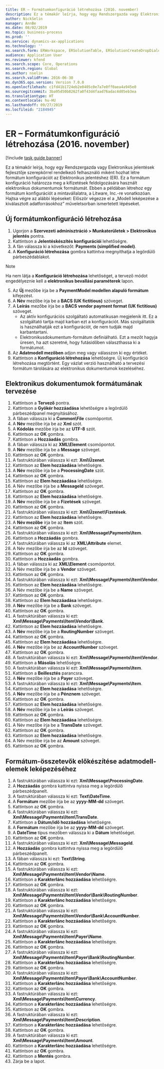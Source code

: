 ```yaml
---
title: ER – Formátumkonfiguráció létrehozása (2016. november)
description: Ez a témakör leírja, hogy egy Rendszergazda vagy Elektronikus jelentések fejlesztője szerepkörrel rendelkező felhasználó miként hozhat létre formátum konfigurációt az Elektronikus jelentéshez (ER).
author: NickSelin
manager: AnnBe
ms.date: 08/02/2019
ms.topic: business-process
ms.prod: ''
ms.service: dynamics-ax-applications
ms.technology: ''
ms.search.form: ERWorkspace, ERSolutionTable, ERSolutionCreateDropDialog, EROperationDesigner, ERComponentTypeDropDialog
audience: Application User
ms.reviewer: kfend
ms.search.scope: Core, Operations
ms.search.region: Global
ms.author: nselin
ms.search.validFrom: 2016-06-30
ms.dyn365.ops.version: Version 7.0.0
ms.openlocfilehash: c1fd41b1724eb2e0405c0e7a7e0ff0aea4a945e0
ms.sourcegitcommit: 3ba95d50b8262fa0f43d4faad76adac4d05eb3ea
ms.translationtype: HT
ms.contentlocale: hu-HU
ms.lasthandoff: 09/27/2019
ms.locfileid: "2184945"
---
```

# <a name="er-create-a-format-configuration-november-2016"></a>ER – Formátumkonfiguráció létrehozása (2016. november)

[!include [task guide banner](../../includes/task-guide-banner.md)]

Ez a témakör leírja, hogy egy Rendszergazda vagy Elektronikus jelentések fejlesztője szerepkörrel rendelkező felhasználó miként hozhat létre formátum konfigurációt az Elektronikus jelentéshez (ER). Ez a formátum konfiguráció határozza meg a kifizetések feldolgozására használt elektronikus dokumentumok formátumát. Ebben a példában létrehoz egy formátum konfigurációt a mintavállalatra, a Litware, Inc.-re vonatkozóan. Hajtsa végre az alábbi lépéseket: Először végezze el a „Modell leképezése a kiválasztott adatforrásokhoz” műveletsorban ismertetett lépéseket.


## <a name="create-a-new-format-configuration"></a>Új formátumkonfiguráció létrehozása
1. Ugorjon a **Szervezeti adminisztráció > Munkaterületek > Elektronikus jelentés** pontra.
2. Kattintson a **Jelentéskészítés konfigurációi** lehetőségre.
3. A fán válassza ki a következőt: **Payments (simplified model)**.
4. A **Konfiguráció létrehozása** gombra kattintva megnyithatja a legördülő párbeszédablakot.

 > [!NOTE]
 > Ha nem látja a **Konfiguráció létrehozása** lehetőséget, a tervező módot engedélyeznie kell a **elektronikus bevallási paraméterek** lapon. 
 
5. Az **Új** mezőbe írja be a **PaymentModel modellen alapuló formátum** kifejezést.
6. A **Név** mezőbe írja be a **BACS (UK fictitious)** szöveget.
7. A **Leírás** mezőbe írja be a **BACS vendor payment format (UK fictitious)** szöveget.
    * Az aktív konfigurációs szolgáltató automatikusan megjelenik itt. Ez a szolgáltató tartja majd karban ezt a konfigurációt. Más szolgáltatók is használhatják ezt a konfigurációt, de nem tudják majd karbantartani.  
    * Elektronikusdokumentum-formátum definiálható. Ezt a mezőt hagyja üresen, ha azt szeretné, hogy futásidőben választhassa ki a formátumot.  
8. Az **Adatmodell mezőben** adjon meg vagy válasszon ki egy értéket.
9. Kattintson a **Konfiguráció létrehozása** lehetőségre. Új konfiguráció létrehozása megtörtént. Egy vázlat verzió használható a tervezési formátum tárolására az elektronikus dokumentumok kezeléséhez.  

## <a name="design-the-format-of-an-electronic-document"></a>Elektronikus dokumentumok formátumának tervezése
1. Kattintson a **Tervező** pontra.
2. Kattintson a **Gyökér hozzáadása** lehetőségre a legördülő párbeszédpanel megnyitásához.
3. A fában válassza ki a **Common\File** csomópontot.
4. A **Név** mezőbe írja be az **Xml** szót.
5. A **Kódolás** mezőbe írja be az **UTF-8** szót.
6. Kattintson az **OK** gombra.
7. Kattintson a **Hozzáadás** gombra.
8. A fában válassza ki az **XML\Element** csomópontot.
9. A **Név** mezőbe írja be a **Message** szöveget.
10. Kattintson az **OK** gombra.
11. A fastruktúrában válassza ki ezt: **Xml\Üzenet**.
12. Kattintson az **Elem hozzáadása** lehetőségre.
13. A **Név** mezőbe írja be a **ProcessingDate** szót.
14. Kattintson az **OK** gombra.
15. Kattintson az **Elem hozzáadása** lehetőségre.
16. A Név mezőbe írja be a **MessageId** szöveget.
17. Kattintson az **OK** gombra.
18. Kattintson az **Elem hozzáadása** lehetőségre.
19. A **Név** mezőbe írja be a **Fizetések** szöveget.
20. Kattintson az **OK** gombra.
21. A fastruktúrában válassza ki ezt: **Xml\Üzenet\Fizetések**.
22. Kattintson az **Elem hozzáadása** lehetőségre.
23. A **Név mezőbe** írja be az **Item** szót.
24. Kattintson az **OK** gombra.
25. A fastruktúrában válassza ki ezt: **Xml\Message\Payments\Item**.
26. Kattintson a **Hozzáadás** gombra.
27. A fastruktúrában válassza ki az **XML\Attribute** elemet.
28. A Név mezőbe írja be az **Id** szöveget.
29. Kattintson az **OK** gombra.
30. Kattintson a **Hozzáadás** gombra.
31. A fában válassza ki az **XML\Element** csomópontot.
32. A Név mezőbe írja be a **Vendor** szöveget.
33. Kattintson az **OK** gombra.
34. A fastruktúrában válassza ki ezt: **Xml\Message\Payments\Item\Vendor**.
35. Kattintson az **Elem hozzáadása** lehetőségre.
36. A Név mezőbe írja be a **Name** szöveget.
37. Kattintson az **OK** gombra.
38. Kattintson az **Elem hozzáadása** lehetőségre.
39. A **Név** mezőbe írja be a **Bank** szöveget.
40. Kattintson az **OK** gombra.
41. A fastruktúrában válassza ki ezt: **Xml\Message\Payments\Item\Vendor\Bank**.
42. Kattintson az **Elem hozzáadása** lehetőségre.
43. A **Név** mezőbe írja be a **RoutingNumber** szöveget.
44. Kattintson az **OK** gombra.
45. Kattintson az **Elem hozzáadása** lehetőségre.
46. A **Név** mezőbe írja be az **AccountNumber** szöveget.
47. Kattintson az **OK** gombra.
48. A fastruktúrában válassza ki ezt: **Xml\Message\Payments\Item\Vendor**.
49. Kattintson a **Másolás** lehetőségre.
50. A fastruktúrában válassza ki ezt: **Xml\Message\Payments\Item**.
51. Kattintson a **Beillesztés** parancsra.
52. A **Név** mezőbe írja be a **Payer** szöveget.
53. A fastruktúrában válassza ki ezt: **Xml\Message\Payments\Item**.
54. Kattintson az **Elem hozzáadása** lehetőségre.
55. A **Név** mezőbe írja be a **Pénznem** szöveget.
56. Kattintson az **OK** gombra.
57. Kattintson az **Elem hozzáadása** lehetőségre.
58. A **Név** mezőbe írja be a **Leírás** szöveget.
59. Kattintson az **OK** gombra.
60. Kattintson az **Elem hozzáadása** lehetőségre.
61. A Név mezőbe írja be a **TransDate** szöveget.
62. Kattintson az **OK** gombra.
63. Kattintson az **Elem hozzáadása** lehetőségre.
64. A Név mezőbe írja be az **Amount** szöveget.
65. Kattintson az **OK** gombra.

## <a name="prepare-format-components-for-mapping-to-data-model-elements"></a>Formátum-összetevők előkészítése adatmodell-elemek leképezéséhez
1. A fastruktúrában válassza ki ezt: **Xml\Message\ProcessingDate**.
2. A **Hozzáadás** gombra kattintva nyissa meg a legördülő párbeszédpanelt.
3. A fastruktúrában válassza ki ezt: **Text\DateTime**.
4. A **Formátum** mezőbe írja be az **yyyy-MM-dd** szöveget.
5. Kattintson az **OK** gombra.
6. A fastruktúrában válassza ki ezt: **Xml\Message\Payments\Item\TransDate**.
7. Kattintson a **Dátum/idő hozzáadása** lehetőségre.
8. A **Formátum** mezőbe írja be az **yyyy-MM-dd** szöveget.
9. A **DateTime** típus mezőben válassza ki a **Dátum** lehetőséget.
10. Kattintson az **OK** gombra.
11. A fastruktúrában válassza ki ezt: **Xml\Message\MessageId**.
12. A **Hozzáadás** gombra kattintva nyissa meg a legördülő párbeszédpanelt.
13. A fában válassza ki ezt: **Text\String**.
14. Kattintson az **OK** gombra.
15. A fastruktúrában válassza ki ezt: **Xml\Message\Payments\Item\Vendor\Name**.
16. Kattintson a **Karakterlánc hozzáadása** lehetőségre.
17. Kattintson az **OK** gombra.
18. A fastruktúrában válassza ki ezt: **Xml\Message\Payments\Item\Vendor\Bank\RoutingNumber**.
19. Kattintson a **Karakterlánc hozzáadása** lehetőségre.
20. Kattintson az **OK** gombra.
21. A fastruktúrában válassza ki ezt: **Xml\Message\Payments\Item\Vendor\Bank\AccountNumber**.
22. Kattintson a **Karakterlánc hozzáadása** lehetőségre.
23. Kattintson az **OK** gombra.
24. A fastruktúrában válassza ki ezt: **Xml\Message\Payments\Item\Payer\Name**.
25. Kattintson a **Karakterlánc hozzáadása** lehetőségre.
26. Kattintson az **OK** gombra.
27. A fastruktúrában válassza ki ezt: **Xml\Message\Payments\Item\Payer\Bank\RoutingNumber**.
28. Kattintson a **Karakterlánc hozzáadása** lehetőségre.
29. Kattintson az **OK** gombra.
30. A fastruktúrában válassza ki ezt: **Xml\Message\Payments\Item\Payer\Bank\AccountNumber**.
31. Kattintson a **Karakterlánc hozzáadása** lehetőségre.
32. Kattintson az **OK** gombra.
33. A fastruktúrában válassza ki ezt: **Xml\Message\Payments\Item\Currency**.
34. Kattintson a **Karakterlánc hozzáadása** lehetőségre.
35. Kattintson az **OK** gombra.
36. A fastruktúrában válassza ki ezt: **Xml\Message\Payments\Item\Description**.
37. Kattintson a **Karakterlánc hozzáadása** lehetőségre.
38. Kattintson az **OK** gombra.
39. A fastruktúrában válassza ki ezt: **Xml\Message\Payments\Item\Amount**.
40. Kattintson a **Karakterlánc hozzáadása** lehetőségre.
41. Kattintson az **OK** gombra.
42. Kattintson a **Mentés** gombra.
43. Zárja be a lapot.

